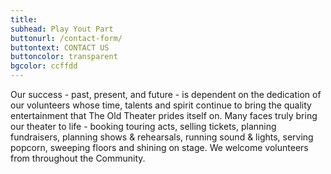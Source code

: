 ```yaml
---
title: 
subhead: Play Yout Part
buttonurl: /contact-form/
buttontext: CONTACT US
buttoncolor: transparent
bgcolor: ccffdd
---
```



Our success - past, present, and future - is dependent on the dedication of our volunteers whose time, talents and spirit continue to bring the quality entertainment that The Old Theater prides itself on. Many faces truly bring our theater to life - booking touring acts, selling tickets, planning fundraisers, planning shows & rehearsals, running sound & lights, serving popcorn, sweeping floors and shining on stage. We welcome volunteers from throughout the Community.

